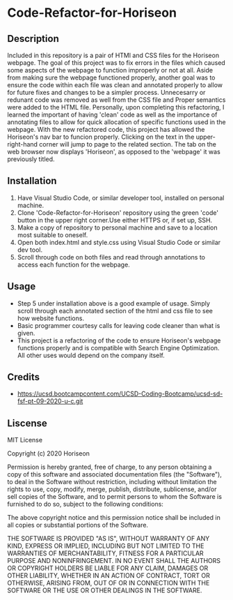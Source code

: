 # Code-Refactor-for-Horiseon

## Description

Included in this repository is a pair of HTMl and CSS files for the Horiseon webpage. The goal of this project was to fix errors in the files which caused some aspects of the webpage to function improperly or not at all. Aside from making sure the webpage functioned properly, another goal was to ensure the code within each file was clean and annotated properly to allow for future fixes and changes to be a simpler process. Unnecesarry or redunant code was removed as well from the CSS file and Proper semantics were added to the HTML file.
Personally, upon completing this refactoring, I learned the important of having 'clean' code as well as the importance of annotating files to allow for quick allocation of specific functions used in the webpage.
With the new refactored code, this project has allowed the Horiseon's nav bar to funcion properly. Clicking on the text in the upper-right-hand corner will jump to page to the related section. The tab on the web browser now displays 'Horiseon', as opposed to the 'webpage' it was previously titled.

## Installation

1. Have Visual Studio Code, or similar developer tool, installed on personal machine.
2. Clone 'Code-Refactor-for-Horiseon' repository using the green 'code' button in the upper right corner.Use either HTTPS or, if set up, SSH.
3. Make a copy of repository to personal machine and save to a location most suitable to oneself.
4. Open both index.html and style.css using Visual Studio Code or similar dev tool.
5. Scroll through code on both files and read through annotations to access each function for the webpage.

## Usage

* Step 5 under installation above is a good example of usage. Simply scroll through each annotated section of the html and css file to see how website functions.
* Basic programmer courtesy calls for leaving code cleaner than what is given.
* This project is a refactoring of the code to ensure Horiseon's webpage functions properly and is compatible with Search Engine Optimization. All other uses would depend on the company itself.

## Credits

* https://ucsd.bootcampcontent.com/UCSD-Coding-Bootcamp/ucsd-sd-fsf-pt-09-2020-u-c.git

## Liscense

MIT License

Copyright (c) 2020 Horiseon

Permission is hereby granted, free of charge, to any person obtaining a copy
of this software and associated documentation files (the "Software"), to deal
in the Software without restriction, including without limitation the rights
to use, copy, modify, merge, publish, distribute, sublicense, and/or sell
copies of the Software, and to permit persons to whom the Software is
furnished to do so, subject to the following conditions:

The above copyright notice and this permission notice shall be included in all
copies or substantial portions of the Software.

THE SOFTWARE IS PROVIDED "AS IS", WITHOUT WARRANTY OF ANY KIND, EXPRESS OR
IMPLIED, INCLUDING BUT NOT LIMITED TO THE WARRANTIES OF MERCHANTABILITY,
FITNESS FOR A PARTICULAR PURPOSE AND NONINFRINGEMENT. IN NO EVENT SHALL THE
AUTHORS OR COPYRIGHT HOLDERS BE LIABLE FOR ANY CLAIM, DAMAGES OR OTHER
LIABILITY, WHETHER IN AN ACTION OF CONTRACT, TORT OR OTHERWISE, ARISING FROM,
OUT OF OR IN CONNECTION WITH THE SOFTWARE OR THE USE OR OTHER DEALINGS IN THE
SOFTWARE.
